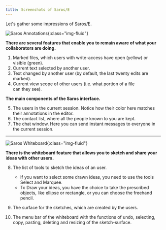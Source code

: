 ```yaml
---
title: Screenshots of Saros/E
---
```


Let's gather some impressions of Saros/E.

![Saros
Annotations](images/screenshot_annotated.png){:class="img-fluid"}

**There are several features that enable you to remain aware of what
your collaborators are doing.**

1.  Marked files, which users with write-access have open (yellow) or
    visible (green).
2.  Current text selected by another user.
3.  Text changed by another user (by default, the last twenty edits
    are marked).
4.  Current view scope of other users (i.e. what portion of a
    file can they see).

**The main components of the Saros interface.**

5.  The users in the current session. Notice how their color here
    matches their annotations in the editor.
6.  The contact list, where all the people known to you are kept.
7.  The chat window. Here you can send instant messages to everyone in
    the current session.

------------------------------------------------------------------------

![Saros
Whiteboard](images/screenshot_whiteboard.png){:class="img-fluid"}

**There is the whiteboard feature that allows you to sketch and share
your ideas with other users.**

8.  The list of tools to sketch the ideas of an user.
    -   If you want to select some drawn ideas, you need to use the
        tools Select and Marquee.
    -   To Draw your ideas, you have the choice to take the prescribed
        objects, like ellipse or rectangle, or you can choose the
        freehand pencil.

9.  The surface for the sketches, which are created by the users.
10. The menu bar of the whiteboard with the functions of undo,
    selecting, copy, pasting, deleting and resizing of
    the sketch-surface.
